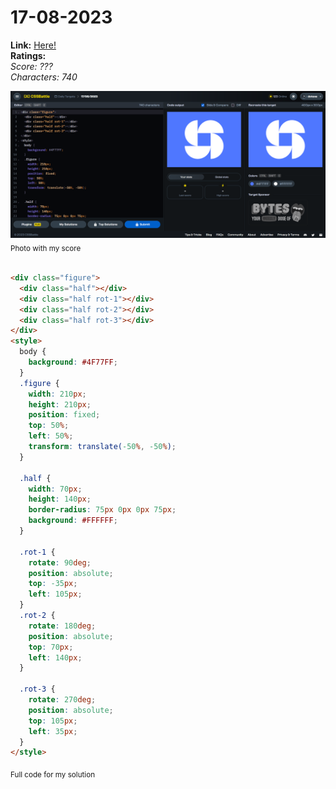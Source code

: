 # 17-08-2023

**Link:** [Here!](https://cssbattle.dev/play/Y0Zo7Ha1dt4aVhbpu92J)
<br>
**Ratings:**
<br>
*Score: ???*
<br>
*Characters: 740*

![18-08-2023](/daily-targets/08-2023/17-08-2023/17-08-2023-solution.png)
<sub>Photo with my score</sub>
<br>
<br>

```html
<div class="figure">
  <div class="half"></div>
  <div class="half rot-1"></div>
  <div class="half rot-2"></div>
  <div class="half rot-3"></div>
</div>
<style>
  body {
    background: #4F77FF;
  }
  .figure {
    width: 210px;
    height: 210px;
    position: fixed;
    top: 50%;
    left: 50%;
    transform: translate(-50%, -50%);
  }
  
  .half {
    width: 70px;
    height: 140px;
    border-radius: 75px 0px 0px 75px;
    background: #FFFFFF;
  }

  .rot-1 {
    rotate: 90deg;
    position: absolute;
    top: -35px;
    left: 105px;
  }
  .rot-2 {
    rotate: 180deg;
    position: absolute;
    top: 70px;
    left: 140px;
  }

  .rot-3 {
    rotate: 270deg;
    position: absolute;
    top: 105px;
    left: 35px;
  }
</style>
```
<sub>Full code for my solution</sub>
